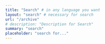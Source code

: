 ```yaml
---
title: "Search" # in any language you want
layout: "search" # necessary for search
url: "/archive"
# description: "Description for Search"
summary: "search"
placeholder: "search for..."
---
```

